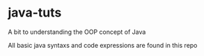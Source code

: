 # java-tuts
A bit to understanding the OOP concept of Java

All basic java syntaxs and code expressions are found in this repo
